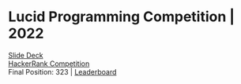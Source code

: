 # Lucid Programming Competition | 2022
[Slide Deck](https://docs.google.com/presentation/d/183kLx7KWxG3Fn_6U7pkk9Y7HwteG7U1oW9mpkvQaEtI/edit#slide=id.ga1a2159fc8_0_68)  
[HackerRank Competition](https://www.hackerrank.com/contests/lpc-2022/challenges)  
Final Position: 323 | [Leaderboard](https://www.hackerrank.com/contests/lpc-2022/leaderboard)

